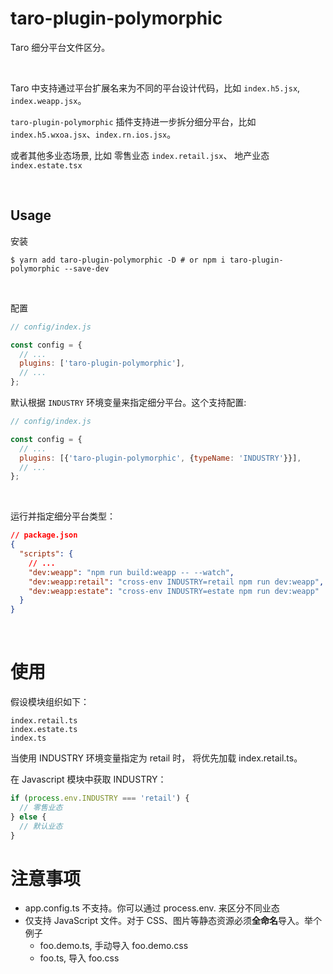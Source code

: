 # taro-plugin-polymorphic

Taro 细分平台文件区分。

<br/>

Taro 中支持通过平台扩展名来为不同的平台设计代码，比如 `index.h5.jsx`, `index.weapp.jsx`。

`taro-plugin-polymorphic` 插件支持进一步拆分细分平台，比如 `index.h5.wxoa.jsx`、`index.rn.ios.jsx`。

或者其他多业态场景, 比如 零售业态 `index.retail.jsx`、 地产业态 `index.estate.tsx`

<br/>

## Usage

安装

```shell
$ yarn add taro-plugin-polymorphic -D # or npm i taro-plugin-polymorphic --save-dev
```

<br/>

配置

```js
// config/index.js

const config = {
  // ...
  plugins: ['taro-plugin-polymorphic'],
  // ...
};
```

默认根据 `INDUSTRY` 环境变量来指定细分平台。这个支持配置:

```js
// config/index.js

const config = {
  // ...
  plugins: [{'taro-plugin-polymorphic', {typeName: 'INDUSTRY'}}],
  // ...
};
```

<br/>

运行并指定细分平台类型：

```json
// package.json
{
  "scripts": {
    // ...
    "dev:weapp": "npm run build:weapp -- --watch",
    "dev:weapp:retail": "cross-env INDUSTRY=retail npm run dev:weapp",
    "dev:weapp:estate": "cross-env INDUSTRY=estate npm run dev:weapp"
  }
}
```

<br>

# 使用

假设模块组织如下：

```shell
index.retail.ts
index.estate.ts
index.ts
```

当使用 INDUSTRY 环境变量指定为 retail 时， 将优先加载 index.retail.ts。

在 Javascript 模块中获取 INDUSTRY：

```js
if (process.env.INDUSTRY === 'retail') {
  // 零售业态
} else {
  // 默认业态
}
```


# 注意事项

- app.config.ts 不支持。你可以通过 process.env.<INDUSTRY> 来区分不同业态
- 仅支持 JavaScript 文件。对于 CSS、图片等静态资源必须**全命名**导入。举个例子
  + foo.demo.ts, 手动导入 foo.demo.css
  + foo.ts, 导入 foo.css

